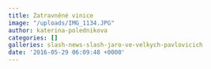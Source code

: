 ```yaml
---
title: Zatravněné vinice
image: "/uploads/IMG_1134.JPG"
author: katerina-polednikova
categories: []
galleries: slash-news-slash-jaro-ve-velkych-pavlovicich
date: '2016-05-29 06:09:48 +0000'
---
```

